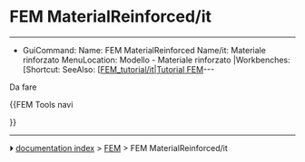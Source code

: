 # FEM MaterialReinforced/it
---
- GuiCommand:   Name: FEM MaterialReinforced   Name/it: Materiale rinforzato   MenuLocation:  Modello - Materiale rinforzato   |Workbenches: [Shortcut:    SeeAlso: [[FEM_tutorial/it|Tutorial FEM](FEM_Workbench/it___FEM]].md)---

Da fare





{{FEM Tools navi

}}



---
⏵ [documentation index](../README.md) > [FEM](Category_FEM.md) > FEM MaterialReinforced/it
